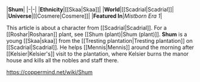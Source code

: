 |**Shum**|
|-|-|
|**Ethnicity**|[[Skaa\|Skaa]]|
|**World**|[[Scadrial\|Scadrial]]|
|**Universe**|[[Cosmere\|Cosmere]]|
|**Featured In**|*Mistborn Era 1*|

This article is about a character from [[Scadrial\|Scadrial]]. For a [[Roshar\|Rosharan]] plant, see [[Shum (plant)\|Shum (plant)]].
**Shum** is a young [[Skaa\|skaa]] from the [[Tresting plantation\|Tresting plantation]] on [[Scadrial\|Scadrial]].
He helps [[Mennis\|Mennis]] around the morning after [[Kelsier\|Kelsier's]] visit to the plantation, where Kelsier burns the manor house and kills all the nobles and staff there.



https://coppermind.net/wiki/Shum